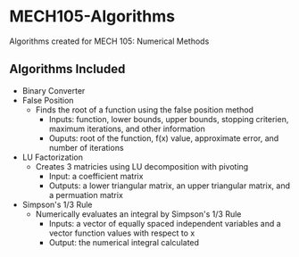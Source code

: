 # MECH105-Algorithms
Algorithms created for MECH 105: Numerical Methods

## Algorithms Included
- Binary Converter
- False Position 
  - Finds the root of a function using the false position method
    - Inputs: function, lower bounds, upper bounds, stopping criterien, maximum iterations, and other information
    - Ouputs: root of the function, f(x) value, approximate error, and number of iterations
- LU Factorization
  - Creates 3 matricies using LU decomposition with pivoting
    - Input: a coefficient matrix
    - Outputs: a lower triangular matrix, an upper triangular matrix, and a permuation matrix
- Simpson's 1/3 Rule
  - Numerically evaluates an integral by Simpson's 1/3 Rule 
    - Inputs: a vector of equally spaced independent variables and a vector function values with respect to x
    - Output: the numerical integral calculated
